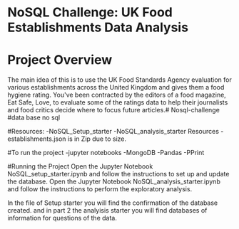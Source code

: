 # NoSQL Challenge: UK Food Establishments Data Analysis
# Project Overview
The main idea of this is to use the UK Food Standards Agency evaluation for various establishments across the United Kingdom and gives them a food hygiene rating. 
You've been contracted by the editors of a food magazine, Eat Safe, Love, to evaluate some of the ratings data to help their journalists and food critics decide where to focus future articles.# Nosql-challenge
#data base no sql

#Resources:
-NoSQL_Setup_starter
-NoSQL_analysis_starter
Resources
-establishments.json is in Zip due to size. 

#To run the project 
-jupyter notebooks
-MongoDB 
-Pandas
-PPrint

#Running the Project
Open the Jupyter Notebook NoSQL_setup_starter.ipynb and follow the instructions to set up and update the database.
Open the Jupyter Notebook NoSQL_analysis_starter.ipynb and follow the instructions to perform the exploratory analysis.

In the file of Setup starter you will find the confirmation of the database created. 
and in part 2 the analyisis starter you will find databases of information for questions of the data. 
